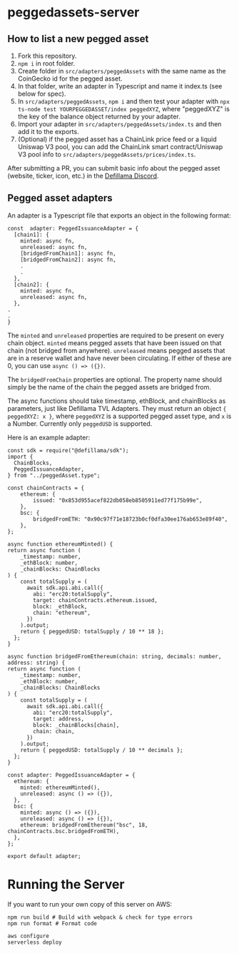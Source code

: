 # peggedassets-server

## How to list a new pegged asset

1. Fork this repository.
2. `npm i` in root folder.
3. Create folder in `src/adapters/peggedAssets` with the same name as the CoinGecko id for the pegged asset.
4. In that folder, write an adapter in Typescript and name it index.ts (see below for spec).
5. In `src/adapters/peggedAssets`, `npm i` and then test your adapter with `npx ts-node test YOURPEGGEDASSET/index peggedXYZ`, where "peggedXYZ" is the key of the balance object returned by your adapter.
6. Import your adapter in `src/adapters/peggedAssets/index.ts` and then add it to the exports.
7. (Optional) if the pegged asset has a ChainLink price feed or a liquid Uniswap V3 pool, you can add the ChainLink smart contract/Uniswap V3 pool info to `src/adapters/peggedAssets/prices/index.ts`.

After submitting a PR, you can submit basic info about the pegged asset (website, ticker, icon, etc.) in the [Defillama Discord](https://discord.gg/defillama).

## Pegged asset adapters

An adapter is a Typescript file that exports an object in the following format:

    const  adapter: PeggedIssuanceAdapter = {
      [chain1]: {
        minted: async fn,
        unreleased: async fn,
        [bridgedFromChain1]: async fn,
        [bridgedFromChain2]: async fn,
        .
        .
      },
      [chain2]: {
        minted: async fn,
        unreleased: async fn,
      },
    .
    .
    }

The `minted` and `unreleased` properties are required to be present on every chain object. `minted` means pegged assets that have been issued on that chain (not bridged from anywhere). `unreleased` means pegged assets that are in a reserve wallet and have never been circulating. If either of these are 0, you can use `async () => ({})`.

The `bridgedFromChain` properties are optional. The property name should simply be the name of the chain the pegged assets are bridged from.

The async functions should take timestamp, ethBlock, and chainBlocks as parameters, just like Defillama TVL Adapters. They must return an object `{ peggedXYZ: x }`, where `peggedXYZ` is a supported pegged asset type, and `x` is a Number. Currently only `peggedUSD` is supported.

Here is an example adapter:
	
    const sdk = require("@defillama/sdk");
    import {
      ChainBlocks,
      PeggedIssuanceAdapter,
    } from "../peggedAsset.type";

    const chainContracts = {
	    ethereum: {
	        issued: "0x853d955acef822db058eb8505911ed77f175b99e",
	    },
	    bsc: {
	        bridgedFromETH: "0x90c97f71e18723b0cf0dfa30ee176ab653e89f40",
	    },
    };

    async function ethereumMinted() {
    return async function (
        _timestamp: number,
        _ethBlock: number,
        _chainBlocks: ChainBlocks
    ) {
        const totalSupply = (
          await sdk.api.abi.call({
            abi: "erc20:totalSupply",
            target: chainContracts.ethereum.issued,
            block: _ethBlock,
            chain: "ethereum",
          })
        ).output;
        return { peggedUSD: totalSupply / 10 ** 18 };
      };
    }

    async function bridgedFromEthereum(chain: string, decimals: number, address: string) {
    return async function (
        _timestamp: number,
        _ethBlock: number,
        _chainBlocks: ChainBlocks
    ) {
        const totalSupply = (
          await sdk.api.abi.call({
            abi: "erc20:totalSupply",
            target: address,
            block: _chainBlocks[chain],
            chain: chain,
          })
        ).output;
        return { peggedUSD: totalSupply / 10 ** decimals };
      };
    }

    const adapter: PeggedIssuanceAdapter = {
      ethereum: {
        minted: ethereumMinted(),
        unreleased: async () => ({}),
      },
      bsc: {
        minted: async () => ({}),
        unreleased: async () => ({}),
        ethereum: bridgedFromEthereum("bsc", 18, chainContracts.bsc.bridgedFromETH),
      },
    };

    export default adapter;


# Running the Server

If you want to run your own copy of this server on AWS:
    
    npm run build # Build with webpack & check for type errors
    npm run format # Format code
 
    aws configure
	serverless deploy
